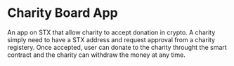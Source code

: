 # Charity Board App

An app on STX that allow charity to accept donation in crypto. A charity simply need to have a STX address and request approval from a charity registery. Once accepted, user can donate to the charity throught the smart contract and the charity can withdraw the money at any time.
 